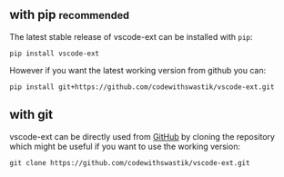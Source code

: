 ## with pip <small>recommended</small>

The latest stable release of vscode-ext can be installed with `pip`:

```
pip install vscode-ext
```

However if you want the latest working version from github you can:

```
pip install git+https://github.com/codewithswastik/vscode-ext.git
```

## with git

vscode-ext can be directly used from [GitHub][1] by cloning the
repository which might be useful if you want to use the working version:

```
git clone https://github.com/codewithswastik/vscode-ext.git
```

[1]: https://github.com/codewithswastik/vscode-ext
